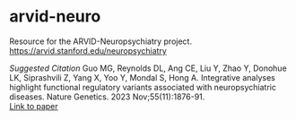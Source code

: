 # arvid-neuro
Resource for the ARVID-Neuropsychiatry project.  
https://arvid.stanford.edu/neuropsychiatry  

*Suggested Citation*
Guo MG, Reynolds DL, Ang CE, Liu Y, Zhao Y, Donohue LK, Siprashvili Z, Yang X, Yoo Y, Mondal S, Hong A. Integrative analyses highlight functional regulatory variants associated with neuropsychiatric diseases. Nature Genetics. 2023 Nov;55(11):1876-91.  
[Link to paper](https://www.nature.com/articles/s41588-023-01533-5)
